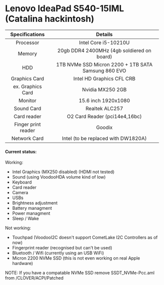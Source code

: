 # Lenovo IdeaPad S540-15IML (Catalina hackintosh)

| Specifications | Details |
|:-: |:-: |
| Processor | Intel Core i5-10210U  |
| Memory | 20gb DDR4 2400MHz (4gb soldiered on board) |
| HDD | 1TB NVMe SSD Micron 2200 + 1TB SATA Samsung 860 EVO |
| Graphics Card | Intel HD Graphics CFL CRB |
| ex. Graphics Card |  Nvidia MX250 2GB |
| Monitor | 15.6 inch 1920x1080 |
| Sound Card | Realtek ALC257 |
| Card reader | O2 Card Reader (pci14e4,16bc) |
| Finger print reader | Goodix |
| Network Card | Intel (to be replaced with DW1820A) |

#### Current status:
Working:
- Intel Graphics (MX250 disabled) (HDMI not tested)
- Sound (using VoodooHDA volume kind of low)
- Keyboard
- Card reader
- Camera
- USBs
- Brightness adjustment
- Battery managment
- Power managment
- Sleep / Wake

Not working:
- Touchpad (VoodooI2C doesn't support CometLake I2C Controllers as of now)
- Fingerprint reader (recognised but can't be used)
- Bluetooth / Wifi (currently using an USB WiFi)
- Micron 2200 NVMe SSD (this is not even working on real Apple hardware)

NOTE: If you have a compatable NVMe SSD remove SSDT_NVMe-Pcc.aml from /CLOVER/ACPI/Patched
